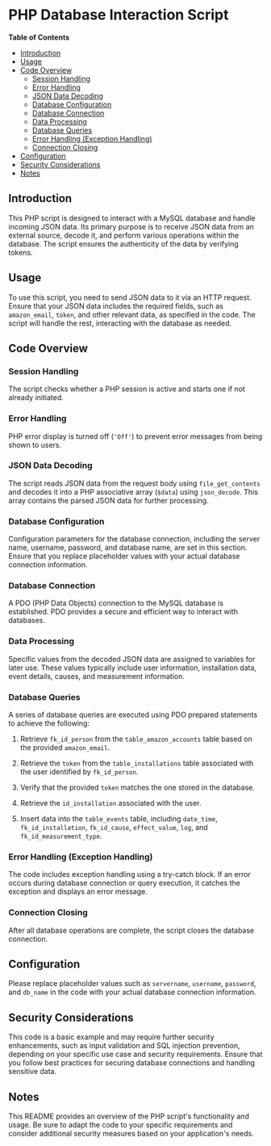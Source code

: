# PHP Database Interaction Script

**Table of Contents**
- [Introduction](#introduction)
- [Usage](#usage)
- [Code Overview](#code-overview)
  - [Session Handling](#session-handling)
  - [Error Handling](#error-handling)
  - [JSON Data Decoding](#json-data-decoding)
  - [Database Configuration](#database-configuration)
  - [Database Connection](#database-connection)
  - [Data Processing](#data-processing)
  - [Database Queries](#database-queries)
  - [Error Handling (Exception Handling)](#error-handling-exception-handling)
  - [Connection Closing](#connection-closing)
- [Configuration](#configuration)
- [Security Considerations](#security-considerations)
- [Notes](#notes)

## Introduction 

This PHP script is designed to interact with a MySQL database and handle incoming JSON data. Its primary purpose is to receive JSON data from an external source, decode it, and perform various operations within the database. The script ensures the authenticity of the data by verifying tokens.

## Usage

To use this script, you need to send JSON data to it via an HTTP request. Ensure that your JSON data includes the required fields, such as `amazon_email`, `token`, and other relevant data, as specified in the code. The script will handle the rest, interacting with the database as needed.

## Code Overview 

### Session Handling 

The script checks whether a PHP session is active and starts one if not already initiated.

### Error Handling 

PHP error display is turned off (`'Off'`) to prevent error messages from being shown to users.

### JSON Data Decoding 

The script reads JSON data from the request body using `file_get_contents` and decodes it into a PHP associative array (`$data`) using `json_decode`. This array contains the parsed JSON data for further processing.

### Database Configuration 

Configuration parameters for the database connection, including the server name, username, password, and database name, are set in this section. Ensure that you replace placeholder values with your actual database connection information.

### Database Connection

A PDO (PHP Data Objects) connection to the MySQL database is established. PDO provides a secure and efficient way to interact with databases.

### Data Processing 

Specific values from the decoded JSON data are assigned to variables for later use. These values typically include user information, installation data, event details, causes, and measurement information.

### Database Queries

A series of database queries are executed using PDO prepared statements to achieve the following:
   
   1. Retrieve `fk_id_person` from the `table_amazon_accounts` table based on the provided `amazon_email`.
   
   2. Retrieve the `token` from the `table_installations` table associated with the user identified by `fk_id_person`.
   
   3. Verify that the provided `token` matches the one stored in the database.
   
   4. Retrieve the `id_installation` associated with the user.
   
   5. Insert data into the `table_events` table, including `date_time`, `fk_id_installation`, `fk_id_cause`, `effect_value`, `log`, and `fk_id_measurement_type`.

### Error Handling (Exception Handling) 

The code includes exception handling using a try-catch block. If an error occurs during database connection or query execution, it catches the exception and displays an error message.

### Connection Closing

After all database operations are complete, the script closes the database connection.

## Configuration 

Please replace placeholder values such as `servername`, `username`, `password`, and `db_name` in the code with your actual database connection information.

## Security Considerations

This code is a basic example and may require further security enhancements, such as input validation and SQL injection prevention, depending on your specific use case and security requirements. Ensure that you follow best practices for securing database connections and handling sensitive data.

## Notes

This README provides an overview of the PHP script's functionality and usage. Be sure to adapt the code to your specific requirements and consider additional security measures based on your application's needs.